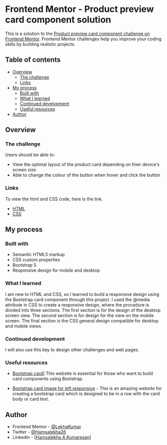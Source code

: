 # Frontend Mentor - Product preview card component solution

This is a solution to the [Product preview card component challenge on Frontend Mentor](https://www.frontendmentor.io/challenges/product-preview-card-component-GO7UmttRfa). Frontend Mentor challenges help you improve your coding skills by building realistic projects. 

## Table of contents

- [Overview](#overview)
  - [The challenge](#the-challenge)
  - [Links](#links)
- [My process](#my-process)
  - [Built with](#built-with)
  - [What I learned](#what-i-learned)
  - [Continued development](#continued-development)
  - [Useful resources](#useful-resources)
- [Author](#author)



## Overview

### The challenge

Users should be able to:

- View the optimal layout of the product card depending on their device's screen size
- Able to change the colour of the button when hover and click the button


### Links
To view the html and CSS code, here is the link.
- [HTML](https://github.com/LekhaKumar/Product-Preview-Card-Component/blob/7cc4100182558eb55f55d9dcfcfd413a09d60bd1/product-preview-card-component-main/index.html)
- [CSS](https://github.com/LekhaKumar/Product-Preview-Card-Component/blob/7cc4100182558eb55f55d9dcfcfd413a09d60bd1/product-preview-card-component-main/styles/style.css)

## My process

### Built with

- Semantic HTML5 markup
- CSS custom properties
- Bootstrap 5
- Responsive design for mobile and desktop



### What I learned

I am new to HTML and CSS, so I learned to build a responsive design using the Bootstrap card component through this project. I used the @media attribute in CSS to create a responsive design, where the procedure is divided into three sections. The first section is for the design of the desktop screen view. The second section is for design for the view on the mobile screen. The final section is the CSS general design compatible for desktop and mobile views.


### Continued development
I will also use this key to design other challenges and web pages. 

### Useful resources

- [Bootstrap card](https://getbootstrap.com/docs/4.0/components/card/)]
 This website is essential for those who want to build card components using Bootstrap.

- [Bootstrap card image for left responsive](https://codingyaar.com/bootstrap-4-card-image-left-responsive/) - This is an amazing website for creating a bootstrap card which is designed to be in a row with the card body or card text. 


## Author

- Frontend Mentor - [@LekhaKumar](https://www.frontendmentor.io/profile/LekhaKumar)
- Twitter - [@Hamsalekha26](https://www.twitter.com/@Hamsalekha26)
- Linkedin - [[Hamsalekha A Kumaresan](https://www.linkedin.com/in/hamsalekha-a-kumaresan-5b0676207/)]
